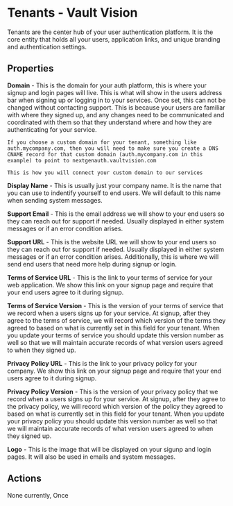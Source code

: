 Tenants - Vault Vision
========

Tenants are the center hub of your user authentication platform. It is the core entity that holds all your users, application links, and unique branding and authentication settings.

## Properties

**Domain** - This is the domain for your auth platform, this is where your signup and login pages will live. This is what will show in the users address bar when signing up or logging in to your services.  Once set, this can not be changed without contacting support.  This is because your users are familiar with where they signed up, and any changes need to be communicated and coordinated with them so that they understand where and how they are authenticating for your service.

```{note} Custom Domains
If you choose a custom domain for your tenant, something like auth.mycompany.com, then you will need to make sure you create a DNS CNAME record for that custom domain (auth.mycompany.com in this example) to point to nextgenauth.vaultvision.com

This is how you will connect your custom domain to our services
```

**Display Name** - This is usually just your company name. It is the name that you can use to indentify yourself to end users.  We will default to this name when sending system messages.

**Support Email** - This is the email address we will show to your end users so they can reach out for support if needed.  Usually displayed in either system messages or if an error condition arises.

**Support URL** - This is the website URL we will show to your end users so they can reach out for support if needed.  Usually displayed in either system messages or if an error condition arises.  Additionally, this is where we will send end users that need more help during signup or login.

**Terms of Service URL** - This is the link to your terms of service for your web application.  We show this link on your signup page and require that your end users agree to it during signup.

**Terms of Service Version** - This is the version of your terms of service that we record when a users signs up for your service.  At signup, after they agree to the terms of service, we will record which version of the terms they agreed to based on what is currently set in this field for your tenant.  When you update your terms of service you should update this version number as well so that we will maintain accurate records of what version users agreed to when they signed up.

**Privacy Policy URL** - This is the link to your privacy policy for your company.  We show this link on your signup page and require that your end users agree to it during signup.

**Privacy Policy Version** - This is the version of your privacy policy that we record when a users signs up for your service.  At signup, after they agree to the privacy policy, we will record which version of the policy they agreed to based on what is currently set in this field for your tenant.  When you update your privacy policy you should update this version number as well so that we will maintain accurate records of what version users agreed to when they signed up.

**Logo** - This is the image that will be displayed on your sigunp and login pages.  It will also be used in emails and system messages.

## Actions

None currently, Once
